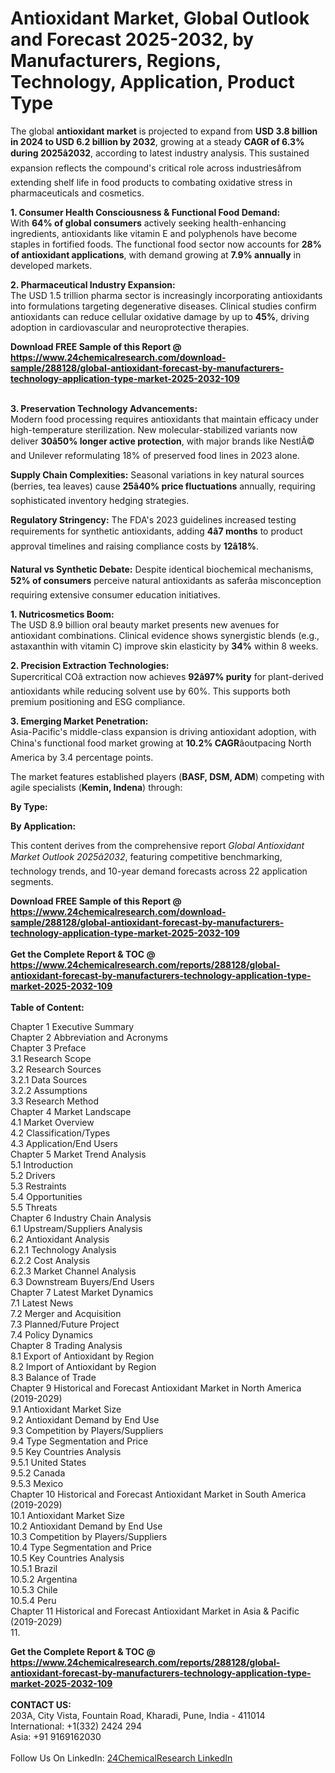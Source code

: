 <h1>Antioxidant Market, Global Outlook and Forecast 2025-2032, by Manufacturers, Regions, Technology, Application, Product Type</h1><p>The global <strong>antioxidant market</strong> is projected to expand from <strong>USD 3.8 billion in 2024 to USD 6.2 billion by 2032</strong>, growing at a steady <strong>CAGR of 6.3% during 2025â2032</strong>, according to latest industry analysis. This sustained expansion reflects the compound's critical role across industriesâfrom extending shelf life in food products to combating oxidative stress in pharmaceuticals and cosmetics.</p><p><strong>1. Consumer Health Consciousness &amp; Functional Food Demand:</strong><br>
With <strong>64% of global consumers</strong> actively seeking health-enhancing ingredients, antioxidants like vitamin E and polyphenols have become staples in fortified foods. The functional food sector now accounts for <strong>28% of antioxidant applications</strong>, with demand growing at <strong>7.9% annually</strong> in developed markets.</p><p><strong>2. Pharmaceutical Industry Expansion:</strong><br>
The USD 1.5 trillion pharma sector is increasingly incorporating antioxidants into formulations targeting degenerative diseases. Clinical studies confirm antioxidants can reduce cellular oxidative damage by up to <strong>45%</strong>, driving adoption in cardiovascular and neuroprotective therapies.</p><div><b>Download FREE Sample of this Report @ 
            <a href="https://www.24chemicalresearch.com/download-sample/288128/global-antioxidant-forecast-by-manufacturers-technology-application-type-market-2025-2032-109">
            https://www.24chemicalresearch.com/download-sample/288128/global-antioxidant-forecast-by-manufacturers-technology-application-type-market-2025-2032-109</a></b></div><br><p><strong>3. Preservation Technology Advancements:</strong><br>
Modern food processing requires antioxidants that maintain efficacy under high-temperature sterilization. New molecular-stabilized variants now deliver <strong>30â50% longer active protection</strong>, with major brands like NestlÃ© and Unilever reformulating 18% of preserved food lines in 2023 alone.</p><p><strong>Supply Chain Complexities:</strong> Seasonal variations in key natural sources (berries, tea leaves) cause <strong>25â40% price fluctuations</strong> annually, requiring sophisticated inventory hedging strategies.</p><p><strong>Regulatory Stringency:</strong> The FDA's 2023 guidelines increased testing requirements for synthetic antioxidants, adding <strong>4â7 months</strong> to product approval timelines and raising compliance costs by <strong>12â18%</strong>.</p><p><strong>Natural vs Synthetic Debate:</strong> Despite identical biochemical mechanisms, <strong>52% of consumers</strong> perceive natural antioxidants as saferâa misconception requiring extensive consumer education initiatives.</p><p><strong>1. Nutricosmetics Boom:</strong><br>
The USD 8.9 billion oral beauty market presents new avenues for antioxidant combinations. Clinical evidence shows synergistic blends (e.g., astaxanthin with vitamin C) improve skin elasticity by <strong>34%</strong> within 8 weeks.</p><p><strong>2. Precision Extraction Technologies:</strong><br>
Supercritical COâ extraction now achieves <strong>92â97% purity</strong> for plant-derived antioxidants while reducing solvent use by 60%. This supports both premium positioning and ESG compliance.</p><p><strong>3. Emerging Market Penetration:</strong><br>
Asia-Pacific's middle-class expansion is driving antioxidant adoption, with China's functional food market growing at <strong>10.2% CAGR</strong>âoutpacing North America by 3.4 percentage points.</p><p>The market features established players (<strong>BASF, DSM, ADM</strong>) competing with agile specialists (<strong>Kemin, Indena</strong>) through:</p><p><strong>By Type:</strong></p><p><strong>By Application:</strong></p><p>This content derives from the comprehensive report <em>Global Antioxidant Market Outlook 2025â2032</em>, featuring competitive benchmarking, technology trends, and 10-year demand forecasts across 22 application segments.</p><div><b>Download FREE Sample of this Report @ 
            <a href="https://www.24chemicalresearch.com/download-sample/288128/global-antioxidant-forecast-by-manufacturers-technology-application-type-market-2025-2032-109">
            https://www.24chemicalresearch.com/download-sample/288128/global-antioxidant-forecast-by-manufacturers-technology-application-type-market-2025-2032-109</a></b></div><br><div><b>Get the Complete Report & TOC @ 
            <a href="https://www.24chemicalresearch.com/reports/288128/global-antioxidant-forecast-by-manufacturers-technology-application-type-market-2025-2032-109">
            https://www.24chemicalresearch.com/reports/288128/global-antioxidant-forecast-by-manufacturers-technology-application-type-market-2025-2032-109</a></b></div><br>
            <b>Table of Content:</b><p>Chapter 1 Executive Summary<br />
Chapter 2 Abbreviation and Acronyms<br />
Chapter 3 Preface<br />
3.1 Research Scope<br />
3.2 Research Sources<br />
3.2.1 Data Sources<br />
3.2.2 Assumptions<br />
3.3 Research Method<br />
Chapter 4 Market Landscape<br />
4.1 Market Overview<br />
4.2 Classification/Types<br />
4.3 Application/End Users<br />
Chapter 5 Market Trend Analysis<br />
5.1 Introduction<br />
5.2 Drivers<br />
5.3 Restraints<br />
5.4 Opportunities<br />
5.5 Threats<br />
Chapter 6 Industry Chain Analysis<br />
6.1 Upstream/Suppliers Analysis<br />
6.2 Antioxidant Analysis<br />
6.2.1 Technology Analysis<br />
6.2.2 Cost Analysis<br />
6.2.3 Market Channel Analysis<br />
6.3 Downstream Buyers/End Users<br />
Chapter 7 Latest Market Dynamics<br />
7.1 Latest News<br />
7.2 Merger and Acquisition<br />
7.3 Planned/Future Project<br />
7.4 Policy Dynamics<br />
Chapter 8 Trading Analysis<br />
8.1 Export of Antioxidant by Region<br />
8.2 Import of Antioxidant by Region<br />
8.3 Balance of Trade<br />
Chapter 9 Historical and Forecast Antioxidant Market in North America (2019-2029)<br />
9.1 Antioxidant Market Size<br />
9.2 Antioxidant Demand by End Use<br />
9.3 Competition by Players/Suppliers<br />
9.4 Type Segmentation and Price<br />
9.5 Key Countries Analysis<br />
9.5.1 United States<br />
9.5.2 Canada<br />
9.5.3 Mexico<br />
Chapter 10 Historical and Forecast Antioxidant Market in South America (2019-2029)<br />
10.1 Antioxidant Market Size<br />
10.2 Antioxidant Demand by End Use<br />
10.3 Competition by Players/Suppliers<br />
10.4 Type Segmentation and Price<br />
10.5 Key Countries Analysis<br />
10.5.1 Brazil<br />
10.5.2 Argentina<br />
10.5.3 Chile<br />
10.5.4 Peru<br />
Chapter 11 Historical and Forecast Antioxidant Market in Asia & Pacific (2019-2029)<br />
11.</p><div><b>Get the Complete Report & TOC @ 
            <a href="https://www.24chemicalresearch.com/reports/288128/global-antioxidant-forecast-by-manufacturers-technology-application-type-market-2025-2032-109">
            https://www.24chemicalresearch.com/reports/288128/global-antioxidant-forecast-by-manufacturers-technology-application-type-market-2025-2032-109</a></b></div><br><b>CONTACT US:</b><br>
            203A, City Vista, Fountain Road, Kharadi, Pune, India - 411014<br>
            International: +1(332) 2424 294<br>
            Asia: +91 9169162030 <br><br>
            Follow Us On LinkedIn: <a href="https://www.linkedin.com/company/24chemicalresearch/">24ChemicalResearch LinkedIn</a>